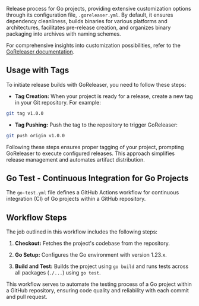 Release process for Go projects, providing extensive customization options through its configuration file, `.goreleaser.yml`. By default, it ensures dependency cleanliness, builds binaries for various platforms and architectures, facilitates pre-release creation, and organizes binary packaging into archives with naming schemes.

For comprehensive insights into customization possibilities, refer to the [GoReleaser documentation](https://goreleaser.com/customization/).

## Usage with Tags

To initiate release builds with GoReleaser, you need to follow these steps:

- **Tag Creation:**
  When your project is ready for a release, create a new tag in your Git repository. For example:
```bash
git tag v1.0.0
```

- **Tag Pushing:**
  Push the tag to the repository to trigger GoReleaser:
```bash
git push origin v1.0.0
```

Following these steps ensures proper tagging of your project, prompting GoReleaser to execute configured releases. This approach simplifies release management and automates artifact distribution.

## Go Test - Continuous Integration for Go Projects

The `go-test.yml` file defines a GitHub Actions workflow for continuous integration (CI) of Go projects within a GitHub repository.

## Workflow Steps

The job outlined in this workflow includes the following steps:

1. **Checkout:**
   Fetches the project's codebase from the repository.

2. **Go Setup:**
   Configures the Go environment with version 1.23.x.

3. **Build and Test:**
   Builds the project using `go build` and runs tests across all packages (`./...`) using `go test`. 

This workflow serves to automate the testing process of a Go project within a GitHub repository, ensuring code quality and reliability with each commit and pull request.
